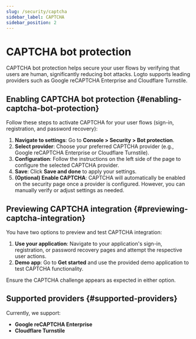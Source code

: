 ```yaml
---
slug: /security/captcha
sidebar_label: CAPTCHA
sidebar_position: 2
---
```


# CAPTCHA bot protection

CAPTCHA bot protection helps secure your user flows by verifying that users are human, significantly reducing bot attacks. Logto supports leading providers such as Google reCAPTCHA Enterprise and Cloudflare Turnstile.

## Enabling CAPTCHA bot protection {#enabling-captcha-bot-protection}

Follow these steps to activate CAPTCHA for your user flows (sign-in, registration, and password recovery):

1. **Navigate to settings**: Go to **Console > Security > Bot protection**.
2. **Select provider**: Choose your preferred CAPTCHA provider (e.g., Google reCAPTCHA Enterprise or Cloudflare Turnstile).
3. **Configuration**: Follow the instructions on the left side of the page to configure the selected CAPTCHA provider.
4. **Save**: Click **Save and done** to apply your settings.
5. **(Optional) Enable CAPTCHA**: CAPTCHA will automatically be enabled on the security page once a provider is configured. However, you can manually verify or adjust settings as needed.

## Previewing CAPTCHA integration {#previewing-captcha-integration}

You have two options to preview and test CAPTCHA integration:

1. **Use your application**: Navigate to your application's sign-in, registration, or password recovery pages and attempt the respective user actions.
2. **Demo app**: Go to **Get started** and use the provided demo application to test CAPTCHA functionality.

Ensure the CAPTCHA challenge appears as expected in either option.

## Supported providers {#supported-providers}

Currently, we support:

- **Google reCAPTCHA Enterprise**
- **Cloudflare Turnstile**
